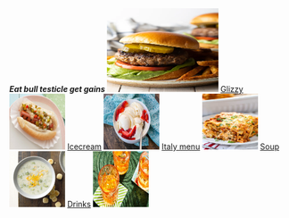 <html>
 <head> <b> <i> Eat bull testicle get gains </B> </i>
 </head>
<img src="hamburgerecipe.jpeg" title="impossilbe burger filled with estrogen no go" width=200 height=150>
 <a href="https://www.foodnetwork.com/grilling/grilling-central-burgers-and-hot-dogs/top-hot-dogs">Glizzy</a>
 <img src="hotdogrecipe.jpeg" title="Glizzy worth gobbeling" width=100 height=100>
 <a href="https://barefeetinthekitchen.com/homemade-ice-cream-recipe/">Icecream</a>
<img src="icecreamrecipe.jpg" title="end your nice meal with some dessert hope you aint lacktoesimtalllawrence" width=100 height=100>
 <a href="https://www.spendwithpennies.com/easy-homemade-lasagna/">Italy menu</a>
 <img src="lasagnarecipe.jpg" title="itsa me mr italy food i cookda meatball" width=100 height=100/>
 <a href="https://www.tasteofhome.com/collection/classic-homemade-soup-recipes/">Soup</a>
      <img src="image.png" title="i forgot what this was i didnt lable it:(" width=100 height=100>
 <a href="https://www.foodandwine.com/drinks/cocktail-recipes-2022">Drinks</a>
 <img src="cocktailrecipe.jpeg" title="Round on the house wash down the glizzy!" width=100 height=100>
 </html>
